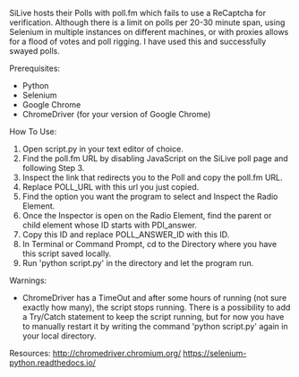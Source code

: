 SiLive hosts their Polls with poll.fm which fails to use a ReCaptcha for verification. Although there is a limit on polls per 20-30 minute span, using Selenium in multiple instances on different machines, or with proxies allows for a flood of votes and poll rigging. I have used this and successfully swayed polls.

Prerequisites:
- Python
- Selenium
- Google Chrome
- ChromeDriver (for your version of Google Chrome)

How To Use:
1. Open script.py in your text editor of choice.
2. Find the poll.fm URL by disabling JavaScript on the SiLive poll page and following Step 3.
3. Inspect the link that redirects you to the Poll and copy the poll.fm URL.
4. Replace POLL_URL with this url you just copied.
5. Find the option you want the program to select and Inspect the Radio Element.
6. Once the Inspector is open on the Radio Element, find the parent or child element whose ID starts with PDI_answer.
7. Copy this ID and replace POLL_ANSWER_ID with this ID.
8. In Terminal or Command Prompt, cd to the Directory where you have this script saved locally.
9. Run 'python script.py' in the directory and let the program run.

Warnings:
- ChromeDriver has a TimeOut and after some hours of running (not sure exactly how many), the script stops running. There is a possibility to add a Try/Catch statement to keep the script running, but for now you have to manually restart it by writing the command 'python script.py' again in your local directory.

Resources:
http://chromedriver.chromium.org/
https://selenium-python.readthedocs.io/
